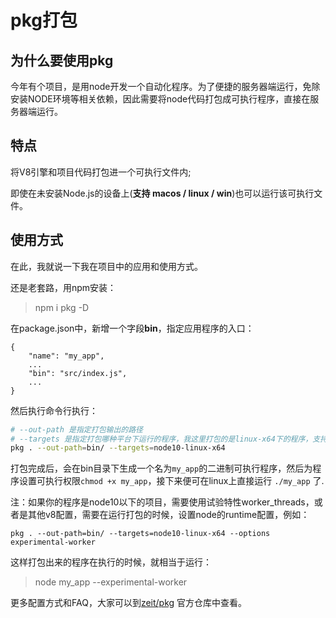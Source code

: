 # pkg打包

## 为什么要使用pkg
今年有个项目，是用node开发一个自动化程序。为了便捷的服务器端运行，免除安装NODE环境等相关依赖，因此需要将node代码打包成可执行程序，直接在服务器端运行。

## 特点
将V8引擎和项目代码打包进一个可执行文件内;

即使在未安装Node.js的设备上(**支持 macos / linux / win**)也可以运行该可执行文件。

## 使用方式
在此，我就说一下我在项目中的应用和使用方式。

还是老套路，用npm安装：
> npm i pkg -D

在package.json中，新增一个字段**bin**，指定应用程序的入口：

```
{
    "name": "my_app",
    ...
    "bin": "src/index.js",
    ...
}
```

然后执行命令行执行：

```bash
# --out-path 是指定打包输出的路径
# --targets 是指定打包哪种平台下运行的程序，我这里打包的是linux-x64下的程序，支持的参数值可以在官方仓库中查阅
pkg . --out-path=bin/ --targets=node10-linux-x64
```

打包完成后，会在bin目录下生成一个名为`my_app`的二进制可执行程序，然后为程序设置可执行权限`chmod +x my_app`，接下来便可在linux上直接运行 `./my_app` 了.

注：如果你的程序是node10以下的项目，需要使用试验特性worker_threads，或者是其他v8配置，需要在运行打包的时候，设置node的runtime配置，例如：

```
pkg . --out-path=bin/ --targets=node10-linux-x64 --options experimental-worker
```

这样打包出来的程序在执行的时候，就相当于运行：
> node my_app --experimental-worker

更多配置方式和FAQ，大家可以到[zeit/pkg](https://github.com/zeit/pkg) 官方仓库中查看。
